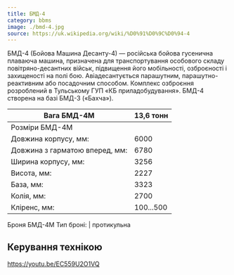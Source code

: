 ```yaml
---
title: БМД-4
category: bbms
image: ./bmd-4.jpg
source: https://uk.wikipedia.org/wiki/%D0%91%D0%9C%D0%94-4
---
```


БМД-4 (Бойова Машина Десанту-4) — російська бойова гусенична плаваюча машина, призначена для транспортування особового складу повітряно-десантних військ, підвищення його мобільності, озброєності і захищеності на полі бою. Авіадесантується парашутним, парашутно-реактивним або посадочним способом.
Комплекс озброєння розроблений в Тульському ГУП «КБ приладобудування». БМД-4 створена на базі БМД-3 («Бахча»).

| Вага БМД-4М                    | 13,6 тонн |
| ------------------------------ | --------- |
| Розміри БМД-4М                 |
| Довжина корпусу, мм:           | 6000      |
| Довжина з гарматою вперед, мм: | 6780      |
| Ширина корпусу, мм:            | 3256      |
| Висота, мм:                    | 2227      |
| База, мм:                      | 3323      |
| Колія, мм:                     | 2700      |
| Кліренс, мм:                   | 100...500 |

Броня БМД-4М Тип броні: | протикульна

## Керування технікою

https://youtu.be/EC559U2O1VQ
